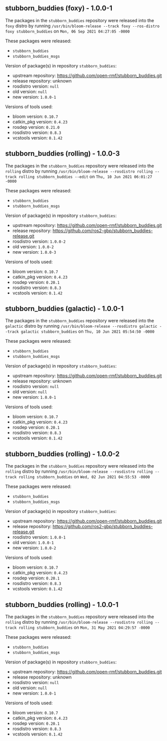 ## stubborn_buddies (foxy) - 1.0.0-1

The packages in the `stubborn_buddies` repository were released into the `foxy` distro by running `/usr/bin/bloom-release --track foxy --ros-distro foxy stubborn_buddies` on `Mon, 06 Sep 2021 04:27:05 -0000`

These packages were released:
- `stubborn_buddies`
- `stubborn_buddies_msgs`

Version of package(s) in repository `stubborn_buddies`:

- upstream repository: https://github.com/open-rmf/stubborn_buddies.git
- release repository: unknown
- rosdistro version: `null`
- old version: `null`
- new version: `1.0.0-1`

Versions of tools used:

- bloom version: `0.10.7`
- catkin_pkg version: `0.4.23`
- rosdep version: `0.21.0`
- rosdistro version: `0.8.3`
- vcstools version: `0.1.42`


## stubborn_buddies (rolling) - 1.0.0-3

The packages in the `stubborn_buddies` repository were released into the `rolling` distro by running `/usr/bin/bloom-release --rosdistro rolling --track rolling stubborn_buddies --edit` on `Thu, 10 Jun 2021 06:01:27 -0000`

These packages were released:
- `stubborn_buddies`
- `stubborn_buddies_msgs`

Version of package(s) in repository `stubborn_buddies`:

- upstream repository: https://github.com/open-rmf/stubborn_buddies.git
- release repository: https://github.com/ros2-gbp/stubborn_buddies-release.git
- rosdistro version: `1.0.0-2`
- old version: `1.0.0-2`
- new version: `1.0.0-3`

Versions of tools used:

- bloom version: `0.10.7`
- catkin_pkg version: `0.4.23`
- rosdep version: `0.20.1`
- rosdistro version: `0.8.3`
- vcstools version: `0.1.42`


## stubborn_buddies (galactic) - 1.0.0-1

The packages in the `stubborn_buddies` repository were released into the `galactic` distro by running `/usr/bin/bloom-release --rosdistro galactic --track galactic stubborn_buddies` on `Thu, 10 Jun 2021 05:54:50 -0000`

These packages were released:
- `stubborn_buddies`
- `stubborn_buddies_msgs`

Version of package(s) in repository `stubborn_buddies`:

- upstream repository: https://github.com/open-rmf/stubborn_buddies.git
- release repository: unknown
- rosdistro version: `null`
- old version: `null`
- new version: `1.0.0-1`

Versions of tools used:

- bloom version: `0.10.7`
- catkin_pkg version: `0.4.23`
- rosdep version: `0.20.1`
- rosdistro version: `0.8.3`
- vcstools version: `0.1.42`


## stubborn_buddies (rolling) - 1.0.0-2

The packages in the `stubborn_buddies` repository were released into the `rolling` distro by running `/usr/bin/bloom-release --rosdistro rolling --track rolling stubborn_buddies` on `Wed, 02 Jun 2021 04:55:53 -0000`

These packages were released:
- `stubborn_buddies`
- `stubborn_buddies_msgs`

Version of package(s) in repository `stubborn_buddies`:

- upstream repository: https://github.com/open-rmf/stubborn_buddies.git
- release repository: https://github.com/ros2-gbp/stubborn_buddies-release.git
- rosdistro version: `1.0.0-1`
- old version: `1.0.0-1`
- new version: `1.0.0-2`

Versions of tools used:

- bloom version: `0.10.7`
- catkin_pkg version: `0.4.23`
- rosdep version: `0.20.1`
- rosdistro version: `0.8.3`
- vcstools version: `0.1.42`


## stubborn_buddies (rolling) - 1.0.0-1

The packages in the `stubborn_buddies` repository were released into the `rolling` distro by running `/usr/bin/bloom-release --rosdistro rolling --track rolling stubborn_buddies` on `Mon, 31 May 2021 04:29:57 -0000`

These packages were released:
- `stubborn_buddies`
- `stubborn_buddies_msgs`

Version of package(s) in repository `stubborn_buddies`:

- upstream repository: https://github.com/open-rmf/stubborn_buddies.git
- release repository: unknown
- rosdistro version: `null`
- old version: `null`
- new version: `1.0.0-1`

Versions of tools used:

- bloom version: `0.10.7`
- catkin_pkg version: `0.4.23`
- rosdep version: `0.20.1`
- rosdistro version: `0.8.3`
- vcstools version: `0.1.42`


